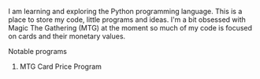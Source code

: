 I am learning and exploring the Python programming language. This is a place to store my code, little programs and ideas. I'm a bit obsessed with Magic The Gathering (MTG) at the moment so much of my code is focused on cards and their monetary values.

Notable programs
1. MTG Card Price Program
